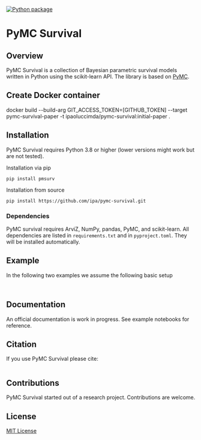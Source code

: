 [![Python package](https://github.com/ipa/pymc-survival/actions/workflows/python-package.yml/badge.svg)](https://github.com/ipa/pymc-survival/actions/workflows/python-package.yml)

# PyMC Survival

## Overview

PyMC Survival is a collection of Bayesian parametric survival models written in Python using the scikit-learn API. The library is based on [PyMC](https://github.com/pymc-devs/pymc). 

## Create Docker container

docker build --build-arg GIT_ACCESS_TOKEN=[GITHUB_TOKEN] --target pymc-survival-paper -t ipaoluccimda/pymc-survival:initial-paper .

## Installation

PyMC Survival requires Python 3.8 or higher (lower versions might work but are not tested). 

Installation via pip

    pip install pmsurv


Installation from source

    pip install https://github.com/ipa/pymc-survival.git


### Dependencies

PyMC survival requires ArviZ, NumPy, pandas, PyMC, and scikit-learn. All dependencies are listed in `requirements.txt` and in `pyproject.toml`. They will be installed automatically. 

## Example

In the following two examples we assume the following basic setup

```python



```

## Documentation

An official documentation is work in progress. See example notebooks for reference.

## Citation

If you use PyMC Survival please cite: 

```

```

## Contributions

PyMC Survival started out of a research project. Contributions are welcome. 

## License

[MIT License](https://github.com/ipa/pymc-survival/blob/master/LICENSE)
